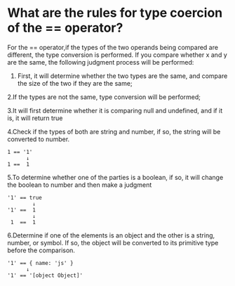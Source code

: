 # What are the rules for type coercion of the == operator?


For the == operator,if the types of the two operands being compared are different, the type conversion is performed. If you compare whether x and y are the same, the following judgment process will be performed:

1. First, it will determine whether the two types are the same, and compare the size of the two if they are the same;
   
    
2.If the types are not the same, type conversion will be performed;

  
3.It will first determine whether it is comparing null and undefined, and if it is, it will return true

  
4.Check if the types of both are string and number, if so, the string will be converted to number.

  
```
1 == '1'
      ↓
1 ==  1
```

5.To determine whether one of the parties is a boolean, if so, it will change the boolean to number and then make a judgment
```
'1' == true
        ↓
'1' ==  1
        ↓
 1  ==  1
```
6.Determine if one of the elements is an object and the other is a string, number, or symbol. If so, the object will be converted to its primitive type before the comparison.
  ```
'1' == { name: 'js' }
        ↓
'1' == '[object Object]'
```


